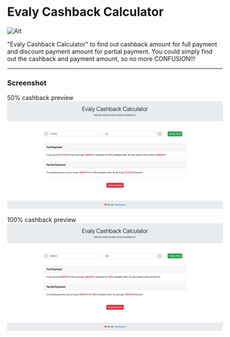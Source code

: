 # Evaly Cashback Calculator

![Alt](https://repobeats.axiom.co/api/embed/f70d19b1b241ce53434f2136f5a3150ad4cdf6ab.svg "Repobeats analytics image")

"Evaly Cashback Calculator" to find out cashback amount for full payment and discount payment amount for partial payment. You could simply find out the cashback and payment amount, so no more CONFUSION!!!

---

### Screenshot
50% cashback preview
![50% Cashback](./images/50.png "50% cashback preview")


100% cashback preview
![50% Cashback](./images/100.png "100% cashback preview")

